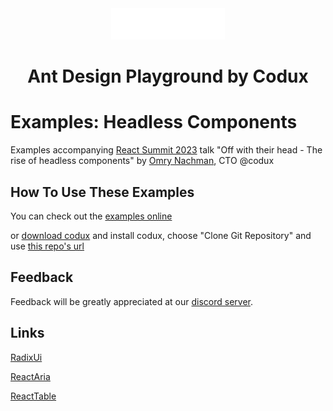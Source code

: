 <div align="center">  
    <img height="50"src="./src/assets/codux.svg"/>  
    <h1 >Ant Design Playground by Codux</h1>
</div>

# Examples: Headless Components

Examples accompanying [React Summit 2023](https://reactsummit.com/) talk "Off with their head - The rise of headless components" by [Omry Nachman](https://www.linkedin.com/in/omrynachman/), CTO @codux

## How To Use These Examples

You can check out the [examples online](https://codux-demos.com/headless/?type=home)

or [download codux](https://www.codux.com/download) and install codux, choose "Clone Git Repository" and use [this repo's url](https://github.com/codux-demos/headless.git)

## Feedback

Feedback will be greatly appreciated at our [discord server](https://discord.com/channels/1047628695675863150/1078055547112263750).

## Links

[RadixUi](https://www.radix-ui.com/)

[ReactAria](https://react-spectrum.adobe.com/react-aria/index.html)

[ReactTable](https://tanstack.com/table/v8/docs/adapters/react-table)

